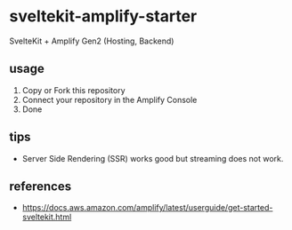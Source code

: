 # sveltekit-amplify-starter

SvelteKit + Amplify Gen2 (Hosting, Backend)

## usage

1. Copy or Fork this repository
2. Connect your repository in the Amplify Console
3. Done

## tips

- Server Side Rendering (SSR) works good but streaming does not work.

## references

- <https://docs.aws.amazon.com/amplify/latest/userguide/get-started-sveltekit.html>
